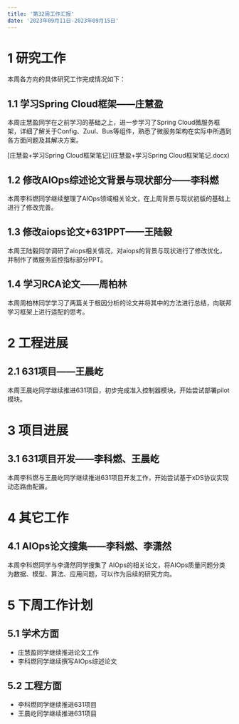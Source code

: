 ```yaml
---
title: '第32周工作汇报'
date: '2023年09月11日-2023年09月15日'
---
```


<!-- 只允许使用一级标题和二级标题 -->

# 1 研究工作

本周各方向的具体研究工作完成情况如下：

## 1.1 学习Spring Cloud框架——庄慧盈

本周庄慧盈同学在之前学习的基础之上，进一步学习了Spring Cloud微服务框架，详细了解关于Config、Zuul、Bus等组件，熟悉了微服务架构在实际中所遇到各方面问题及其解决方案。

<!-- 注意该超链接应该如何使用，不需要进行手动的编号，注意附件名不能有任何的空格 -->
[庄慧盈+学习Spring Cloud框架笔记](庄慧盈+学习Spring Cloud框架笔记.docx)

## 1.2 修改AIOps综述论文背景与现状部分——李科燃

本周李科燃同学继续整理了AIOps领域相关论文，在上周背景与现状初版的基础上进行了修改完善。

## 1.3 修改aiops论文+631PPT——王陆毅

本周王陆毅同学调研了aiops相关情况，对aiops的背景与现状进行了修改优化，并制作了微服务监控指标部分PPT。

## 1.4 学习RCA论文——周柏林

本周周柏林同学学习了两篇关于根因分析的论文并将其中的方法进行总结，向联邦学习框架上进行适配的思考。

# 2 工程进展

## 2.1 631项目——王晨屹

本周王晨屹同学继续推进631项目，初步完成准入控制器模块，开始尝试部署pilot模块。

# 3 项目进展

## 3.1 631项目开发——李科燃、王晨屹

本周李科燃与王晨屹同学继续推进631项目开发工作，开始尝试基于xDS协议实现动态路由配置。

# 4 其它工作

## 4.1 AIOps论文搜集——李科燃、李潇然

本周李科燃同学与李潇然同学搜集了 AIOps的相关论文，将AIOps质量问题分类为数据、模型、算法、应用问题，可以作为后续的研究方向。

# 5 下周工作计划

## 5.1 学术方面

+ 庄慧盈同学继续推进论文工作
+ 李科燃同学继续撰写AIOps综述论文

## 5.2 工程方面

+ 李科燃同学继续推进631项目
+ 王晨屹同学继续推进631项目
